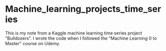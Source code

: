 # Machine_learning_projects_time_series

This is my note from a Kaggle machine learning time series project "Bulldozers".  I wrote the code when I followed the "Machine Learning 0 to Master" course on Udemy. 
